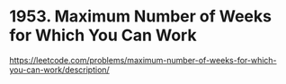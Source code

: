 # 1953. Maximum Number of Weeks for Which You Can Work

https://leetcode.com/problems/maximum-number-of-weeks-for-which-you-can-work/description/